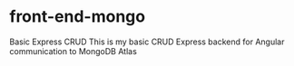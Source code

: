 # front-end-mongo
Basic Express CRUD
This is my basic CRUD Express backend for Angular communication to MongoDB Atlas
